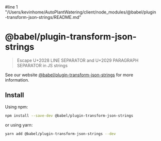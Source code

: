 #line 1 "/Users/kevinhome/AutoPlantWatering/client/node_modules/@babel/plugin-transform-json-strings/README.md"
# @babel/plugin-transform-json-strings

> Escape U+2028 LINE SEPARATOR and U+2029 PARAGRAPH SEPARATOR in JS strings

See our website [@babel/plugin-transform-json-strings](https://babeljs.io/docs/babel-plugin-transform-json-strings) for more information.

## Install

Using npm:

```sh
npm install --save-dev @babel/plugin-transform-json-strings
```

or using yarn:

```sh
yarn add @babel/plugin-transform-json-strings --dev
```
